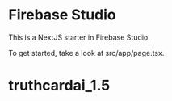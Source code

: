 # Firebase Studio

This is a NextJS starter in Firebase Studio.

To get started, take a look at src/app/page.tsx.
# truthcardai_1.5
